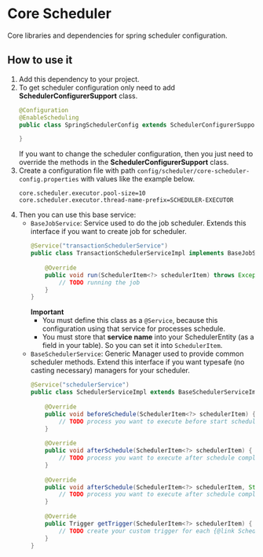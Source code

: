 # Core Scheduler
Core libraries and dependencies for spring scheduler configuration.

## How to use it
1. Add this dependency to your project.
2. To get scheduler configuration only need to add **SchedulerConfigurerSupport** class.
   ```Java
   @Configuration
   @EnableScheduling
   public class SpringSchedulerConfig extends SchedulerConfigurerSupport {

   }
   ```
   If you want to change the scheduler configuration, then you just need to override the methods in the **SchedulerConfigurerSupport** class.
3. Create a configuration file with path `config/scheduler/core-scheduler-config.properties` with values like the example below.
   ```properties
   core.scheduler.executor.pool-size=10
   core.scheduler.executor.thread-name-prefix=SCHEDULER-EXECUTOR
   ```
4. Then you can use this base service:
   - `BaseJobService`: Service used to do the job scheduler. Extends this interface if you want to create job for scheduler.
     ```Java
     @Service("transactionSchedulerService")
     public class TransactionSchedulerServiceImpl implements BaseJobService {
         
         @Override
         public void run(SchedulerItem<?> schedulerItem) throws Exception {
             // TODO running the job
         }
     }
     ```
     **Important**
     - You must define this class as a `@Service`, because this configuration using that service for processes schedule.
     - You must store that **service name** into your SchedulerEntity (as a field in your table). So you can set it into `SchedulerItem`.
   - `BaseSchedulerService`: Generic Manager used to provide common scheduler methods. Extend this interface if you want typesafe (no casting necessary) managers for your scheduler.
     ```Java
     @Service("schedulerService")
     public class SchedulerServiceImpl extends BaseSchedulerServiceImpl {
         
         @Override
         public void beforeSchedule(SchedulerItem<?> schedulerItem) {
             // TODO process you want to execute before start schedule for each {@link BaseJobService}
         }
         
         @Override
         public void afterSchedule(SchedulerItem<?> schedulerItem) {
             // TODO process you want to execute after schedule completed for each {@link BaseJobService}
         }
         
         @Override
         public void afterSchedule(SchedulerItem<?> schedulerItem, String errorMessage) {
             // TODO process you want to execute after schedule completed because scheduler have an error. 
         }
         
         @Override
         public Trigger getTrigger(SchedulerItem<?> schedulerItem) {
             // TODO create your custom trigger for each {@link SchedulerItem}
         }
     }
     ```
